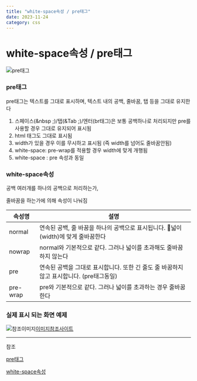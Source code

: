 ```yaml
---
title: "white-space속성 / pre태그"
date: 2023-11-24
category: css
---
```


# white-space속성 / pre태그

![pre태그](/storage/1700751235.jpg)

### pre태그

pre태그는 텍스트를 그대로 표시하며, 텍스트 내의 공백, 줄바꿈, 탭 등을 그대로 유지한다

1. 스페이스(&nbsp ;)/탭(&Tab ;)/엔터(br태그)은 보통 공백하나로 처리되지만 pre를 사용할 경우 그대로 유지되어 표시됨
2. html 태그도 그대로 표시됨
3. width가 있을 경우 이를 무시하고 표시됨 (즉 width를 넘어도 줄바꿈안됨)
4. white-space: pre-wrap를 적용할 경우 width에 맞게 개행됨
5. white-space : pre 속성과 동일

### white-space속성

공백 여러개를 하나의 공백으로 처리하는가,

줄바꿈을 하는가에 의해 속성이 나눠짐

| 속성명 | 설명 |
| --- | --- |
| normal | 연속된 공백, 줄 바꿈을 하나의 공백으로 표시됩니다. 넓이(width)에 맞게 줄바꿈한다 |
| nowrap | normal와 기본적으로 같다. 그러나 넓이를 초과해도 줄바꿈하지 않는다 |
| pre | 연속된 공백을 그대로 표시합니다. 또한 긴 줄도 줄 바꿈하지 않고 표시합니다. (pre태그동일) |
| pre-wrap | pre와 기본적으로 같다. 그러나 넓이를 초과하는 경우 줄바꿈한다 |

### 실제 표시 되는 화면 예제

![참조이미지](/storage/1701952365.jpg)[이미지참조사이트](https://www.tabmode.com/homepage/white-space.html)

---

참조

[pre태그](https://mainia.tistory.com/2892)

[white-space속성](https://www.tabmode.com/homepage/white-space.html)
